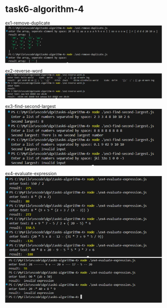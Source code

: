 # task6-algorithm-4

ex1-remove-duplicate  
![alt text](./console-img/ex1.png)

ex2-reverse-word  
![alt text](./console-img/ex2.png)

ex3-find-second-largest  
![alt text](./console-img/ex3.png)

ex4-evaluate-expression
![alt text](./console-img/ex4.png)
![alt text](./console-img/ex4-2.png)
